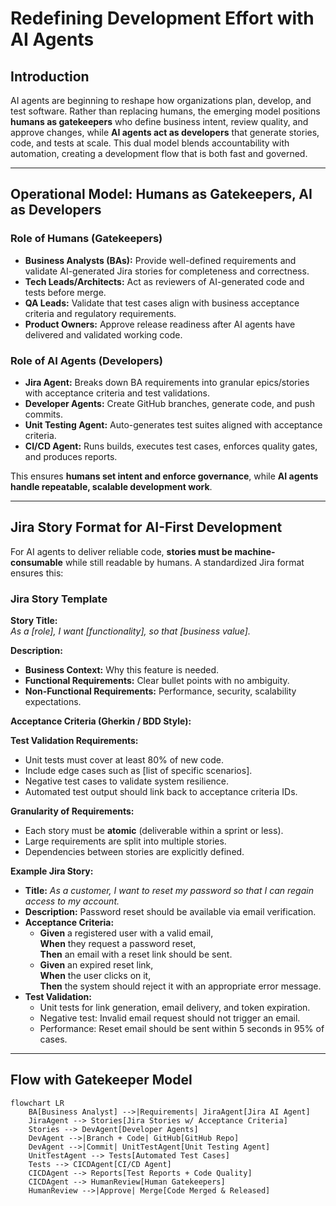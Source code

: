 # Redefining Development Effort with AI Agents

## Introduction  
AI agents are beginning to reshape how organizations plan, develop, and test software. Rather than replacing humans, the emerging model positions **humans as gatekeepers** who define business intent, review quality, and approve changes, while **AI agents act as developers** that generate stories, code, and tests at scale. This dual model blends accountability with automation, creating a development flow that is both fast and governed.

---

## Operational Model: Humans as Gatekeepers, AI as Developers

### **Role of Humans (Gatekeepers)**  
- **Business Analysts (BAs):** Provide well-defined requirements and validate AI-generated Jira stories for completeness and correctness.  
- **Tech Leads/Architects:** Act as reviewers of AI-generated code and tests before merge.  
- **QA Leads:** Validate that test cases align with business acceptance criteria and regulatory requirements.  
- **Product Owners:** Approve release readiness after AI agents have delivered and validated working code.  

### **Role of AI Agents (Developers)**  
- **Jira Agent:** Breaks down BA requirements into granular epics/stories with acceptance criteria and test validations.  
- **Developer Agents:** Create GitHub branches, generate code, and push commits.  
- **Unit Testing Agent:** Auto-generates test suites aligned with acceptance criteria.  
- **CI/CD Agent:** Runs builds, executes test cases, enforces quality gates, and produces reports.  

This ensures **humans set intent and enforce governance**, while **AI agents handle repeatable, scalable development work**.  

---

## Jira Story Format for AI-First Development

For AI agents to deliver reliable code, **stories must be machine-consumable** while still readable by humans. A standardized Jira format ensures this:  

### **Jira Story Template**  

**Story Title:**  
_As a [role], I want [functionality], so that [business value]._  

**Description:**  
- **Business Context:** Why this feature is needed.  
- **Functional Requirements:** Clear bullet points with no ambiguity.  
- **Non-Functional Requirements:** Performance, security, scalability expectations.  

**Acceptance Criteria (Gherkin / BDD Style):**  


**Test Validation Requirements:**  
- Unit tests must cover at least 80% of new code.  
- Include edge cases such as [list of specific scenarios].  
- Negative test cases to validate system resilience.  
- Automated test output should link back to acceptance criteria IDs.  

**Granularity of Requirements:**  
- Each story must be **atomic** (deliverable within a sprint or less).  
- Large requirements are split into multiple stories.  
- Dependencies between stories are explicitly defined.  

**Example Jira Story:**  

- **Title:** _As a customer, I want to reset my password so that I can regain access to my account._  
- **Description:** Password reset should be available via email verification.  
- **Acceptance Criteria:**  
  - **Given** a registered user with a valid email,  
    **When** they request a password reset,  
    **Then** an email with a reset link should be sent.  
  - **Given** an expired reset link,  
    **When** the user clicks on it,  
    **Then** the system should reject it with an appropriate error message.  
- **Test Validation:**  
  - Unit tests for link generation, email delivery, and token expiration.  
  - Negative test: Invalid email request should not trigger an email.  
  - Performance: Reset email should be sent within 5 seconds in 95% of cases.  

---

## Flow with Gatekeeper Model

```mermaid
flowchart LR
    BA[Business Analyst] -->|Requirements| JiraAgent[Jira AI Agent]
    JiraAgent --> Stories[Jira Stories w/ Acceptance Criteria]
    Stories --> DevAgent[Developer Agents]
    DevAgent -->|Branch + Code| GitHub[GitHub Repo]
    DevAgent -->|Commit| UnitTestAgent[Unit Testing Agent]
    UnitTestAgent --> Tests[Automated Test Cases]
    Tests --> CICDAgent[CI/CD Agent]
    CICDAgent --> Reports[Test Reports + Code Quality]
    CICDAgent --> HumanReview[Human Gatekeepers]
    HumanReview -->|Approve| Merge[Code Merged & Released]

